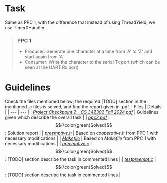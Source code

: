 # Task
Same as PPC 1, with the difference that instead of using ThreadYield, we use Timer0Handler.<br/>
> ### PPC 1
> - Producer: Generate one character at a time from 'A' to 'Z' and start again from 'A'
> - Consumer: Write the character to the serial Tx port (which can be seen at the UART Rx port)

# Guidelines
Check the files mentioned below; the required [TODO] section in the mentioned .c files is solved, and find the report given in .pdf.
| Files | Details |
| --- | --- |
| [*Project Checkpoint 2 - CS 342302 Fall 2024.pdf*](https://github.com/Snehitc/NTHU-Operating-Systems-CS342302/blob/main/ppc2/files/Project%20Checkpoint%202%20-%20CS%20342302%20Fall%202024.pdf) | Guidelines given which describe the overall task |
| [*ppc2.pdf*](https://github.com/Snehitc/NTHU-Operating-Systems-CS342302/blob/main/ppc2/files/ppc2.pdf) | $${\color{green}Solved}$$: Solution report |
| [*preemptive.h*](https://github.com/Snehitc/NTHU-Operating-Systems-CS342302/blob/main/ppc2/files/preemptive.h) | Based on *cooperative.h* from PPC 1 with necessary modifications |
| [*Makefile*](https://github.com/Snehitc/NTHU-Operating-Systems-CS342302/blob/main/ppc2/files/Makefile) | Based on *Makefile* from PPC 1 with necessary modifications |
| [*preemptive.c*](https://github.com/Snehitc/NTHU-Operating-Systems-CS342302/blob/main/ppc2/files/preemptive.c) | $${\color{green}Solved}$$: [TODO] section describe the task in commented lines |
| [*testpreempt.c*](https://github.com/Snehitc/NTHU-Operating-Systems-CS342302/blob/main/ppc2/files/testpreempt.c) | $${\color{green}Solved}$$: [TODO] section describe the task in commented lines |

